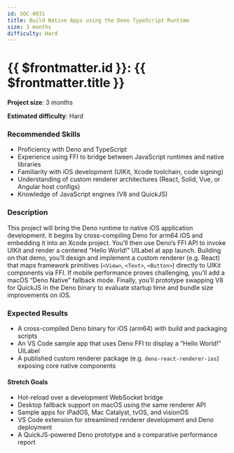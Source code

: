 ```yaml
---
id: SOC-0031
title: Build Native Apps using the Deno TypeScript Runtime
size: 3 months
difficulty: Hard
---
```


# {{ $frontmatter.id }}: {{ $frontmatter.title }}

**Project size**: 3 months

**Estimated difficulty**: Hard

### Recommended Skills

- Proficiency with Deno and TypeScript
- Experience using FFI to bridge between JavaScript runtimes and native libraries
- Familiarity with iOS development (UIKit, Xcode toolchain, code signing)
- Understanding of custom renderer architectures (React, Solid, Vue, or Angular host configs)
- Knowledge of JavaScript engines (V8 and QuickJS)

### Description

This project will bring the Deno runtime to native iOS application development. It begins by cross-compiling Deno for arm64 iOS and embedding it into an Xcode project. You’ll then use Deno’s FFI API to invoke UIKit and render a centered “Hello World!” UILabel at app launch. Building on that demo, you’ll design and implement a custom renderer (e.g. React) that maps framework primitives (`<View>`, `<Text>`, `<Button>`) directly to UIKit components via FFI. If mobile performance proves challenging, you’ll add a macOS “Deno Native” fallback mode. Finally, you’ll prototype swapping V8 for QuickJS in the Deno binary to evaluate startup time and bundle size improvements on iOS.

### Expected Results

- A cross-compiled Deno binary for iOS (arm64) with build and packaging scripts
- An VS Code sample app that uses Deno FFI to display a “Hello World!” UILabel
- A published custom renderer package (e.g. `deno-react-renderer-ios`) exposing core native components

#### Stretch Goals

- Hot-reload over a development WebSocket bridge
- Desktop fallback support on macOS using the same renderer API
- Sample apps for iPadOS, Mac Catalyst, tvOS, and visionOS
- VS Code extension for streamlined renderer development and Deno deployment
- A QuickJS-powered Deno prototype and a comparative performance report
